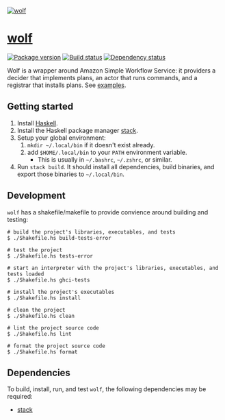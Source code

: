 [![wolf][wolf-img]][wolf]

# [wolf][wolf]

[![Package version][hackage-img]][hackage]
[![Build status][travis-img]][travis]
[![Dependency status][deps-img]][deps]

Wolf is a wrapper around Amazon Simple Workflow Service: it providers a decider
that implements plans, an actor that runs commands, and a registrar that
installs plans. See [examples](examples).

## Getting started
1. Install [Haskell](haskell).
2. Install the Haskell package manager [stack](stack).
3. Setup your global environment:
    1. `mkdir ~/.local/bin` if it doesn't exist already.
    2. add `$HOME/.local/bin` to your `PATH` environment variable.
        - This is usually in `~/.bashrc`, `~/.zshrc`, or similar.
3. Run `stack build`. It should install all dependencies, build binaries, and
   export those binaries to `~/.local/bin`.

## Development

`wolf` has a shakefile/makefile to provide convience around building and testing:

    # build the project's libraries, executables, and tests
    $ ./Shakefile.hs build-tests-error
    
    # test the project
    $ ./Shakefile.hs tests-error
    
    # start an interpreter with the project's libraries, executables, and tests loaded
    $ ./Shakefile.hs ghci-tests
    
    # install the project's executables
    $ ./Shakefile.hs install
    
    # clean the project
    $ ./Shakefile.hs clean
    
    # lint the project source code
    $ ./Shakefile.hs lint
    
    # format the project source code
    $ ./Shakefile.hs format


## Dependencies

To build, install, run, and test `wolf`, the following dependencies may be required:

+ [stack][stack]

[haskell]:     https://www.haskell.org/platform/
[wolf]:        https://github.com/swift-nav/wolf
[wolf-img]:    https://cloud.githubusercontent.com/assets/60851/8178609/a077a326-13c4-11e5-9d54-3e417fc6dd6c.jpg
[hackage]:     https://hackage.haskell.org/package/wolf
[hackage-img]: https://img.shields.io/hackage/v/wolf.svg?style=flat
[travis]:      https://travis-ci.org/swift-nav/wolf
[travis-img]:  https://img.shields.io/travis/swift-nav/wolf/master.svg?style=flat
[deps]:        http://packdeps.haskellers.com/feed?needle=wolf
[deps-img]:    https://img.shields.io/hackage-deps/v/wolf.svg?style=flat
[stack]:       https://docs.haskellstack.org/en/stable/README/#how-to-install

